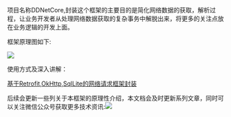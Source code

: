 项目名称DDNetCore,封装这个框架的主要目的是简化网络数据的获取，解析过程，让业务开发者从处理网络数据获取的复杂事务中解脱出来，将更多的关注点放在业务逻辑的开发上面。

框架原理图如下:

![](http://upload-images.jianshu.io/upload_images/1862989-62fcce13b3d03afa.png?imageMogr2/auto-orient/strip%7CimageView2/2/w/1240)

使用方式及深入讲解：

[基于Retrofit,OkHttp,SqlLite的网络请求框架封装](http://www.jianshu.com/p/9e04ac6fb20d)

后续会更新一些列关于本框架的原理性介绍，本文档会及时更新系列文章，同时可以关注微信公众号获取更多技术资讯:![](http://upload-images.jianshu.io/upload_images/1862989-dd06fd0f7ee521a9.jpg?imageMogr2/auto-orient/strip%7CimageView2/2/w/1240)
